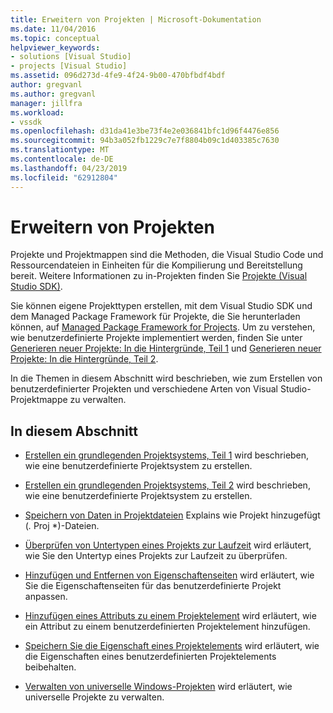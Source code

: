```yaml
---
title: Erweitern von Projekten | Microsoft-Dokumentation
ms.date: 11/04/2016
ms.topic: conceptual
helpviewer_keywords:
- solutions [Visual Studio]
- projects [Visual Studio]
ms.assetid: 096d273d-4fe9-4f24-9b00-470bfbdf4bdf
author: gregvanl
ms.author: gregvanl
manager: jillfra
ms.workload:
- vssdk
ms.openlocfilehash: d31da41e3be73f4e2e036841bfc1d96f4476e856
ms.sourcegitcommit: 94b3a052fb1229c7e7f8804b09c1d403385c7630
ms.translationtype: MT
ms.contentlocale: de-DE
ms.lasthandoff: 04/23/2019
ms.locfileid: "62912804"
---
```

# <a name="extend-projects"></a>Erweitern von Projekten
Projekte und Projektmappen sind die Methoden, die Visual Studio Code und Ressourcendateien in Einheiten für die Kompilierung und Bereitstellung bereit. Weitere Informationen zu in-Projekten finden Sie [Projekte (Visual Studio SDK)](../extensibility/extending-projects.md).

 Sie können eigene Projekttypen erstellen, mit dem Visual Studio SDK und dem Managed Package Framework für Projekte, die Sie herunterladen können, auf [Managed Package Framework for Projects](https://github.com/tunnelvisionlabs/MPFProj10). Um zu verstehen, wie benutzerdefinierte Projekte implementiert werden, finden Sie unter [Generieren neuer Projekte: In die Hintergründe, Teil 1](../extensibility/internals/new-project-generation-under-the-hood-part-one.md) und [Generieren neuer Projekte: In die Hintergründe, Teil 2](../extensibility/internals/new-project-generation-under-the-hood-part-two.md).

 In die Themen in diesem Abschnitt wird beschrieben, wie zum Erstellen von benutzerdefinierter Projekten und verschiedene Arten von Visual Studio-Projektmappe zu verwalten.

## <a name="in-this-section"></a>In diesem Abschnitt
- [Erstellen ein grundlegenden Projektsystems, Teil 1](../extensibility/creating-a-basic-project-system-part-1.md) wird beschrieben, wie eine benutzerdefinierte Projektsystem zu erstellen.

- [Erstellen ein grundlegenden Projektsystems, Teil 2](../extensibility/creating-a-basic-project-system-part-2.md) wird beschrieben, wie eine benutzerdefinierte Projektsystem zu erstellen.

- [Speichern von Daten in Projektdateien](../extensibility/saving-data-in-project-files.md) Explains wie Projekt hinzugefügt (<em>.</em> Proj *)-Dateien.

- [Überprüfen von Untertypen eines Projekts zur Laufzeit](../extensibility/verifying-subtypes-of-a-project-at-run-time.md) wird erläutert, wie Sie den Untertyp eines Projekts zur Laufzeit zu überprüfen.

- [Hinzufügen und Entfernen von Eigenschaftenseiten](../extensibility/adding-and-removing-property-pages.md) wird erläutert, wie Sie die Eigenschaftenseiten für das benutzerdefinierte Projekt anpassen.

- [Hinzufügen eines Attributs zu einem Projektelement](../extensibility/adding-an-attribute-to-a-project-item.md) wird erläutert, wie ein Attribut zu einem benutzerdefinierten Projektelement hinzufügen.

- [Speichern Sie die Eigenschaft eines Projektelements](../extensibility/persisting-the-property-of-a-project-item.md) wird erläutert, wie die Eigenschaften eines benutzerdefinierten Projektelements beibehalten.

- [Verwalten von universelle Windows-Projekten](../extensibility/managing-universal-windows-projects.md) wird erläutert, wie universelle Projekte zu verwalten.